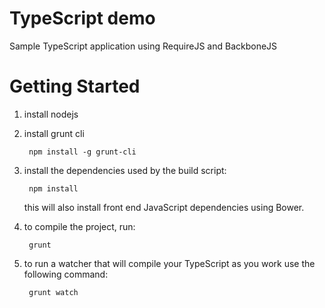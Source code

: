 TypeScript demo
===================
Sample TypeScript application using RequireJS and BackboneJS
 

Getting Started
===================

1) install nodejs

2) install grunt cli

        npm install -g grunt-cli
        
3) install the dependencies used by the build script:

        npm install
        
   this will also install front end JavaScript dependencies using Bower. 
   
4) to compile the project, run:

        grunt

5) to run a watcher that will compile your TypeScript as you work use the following command:

        grunt watch
